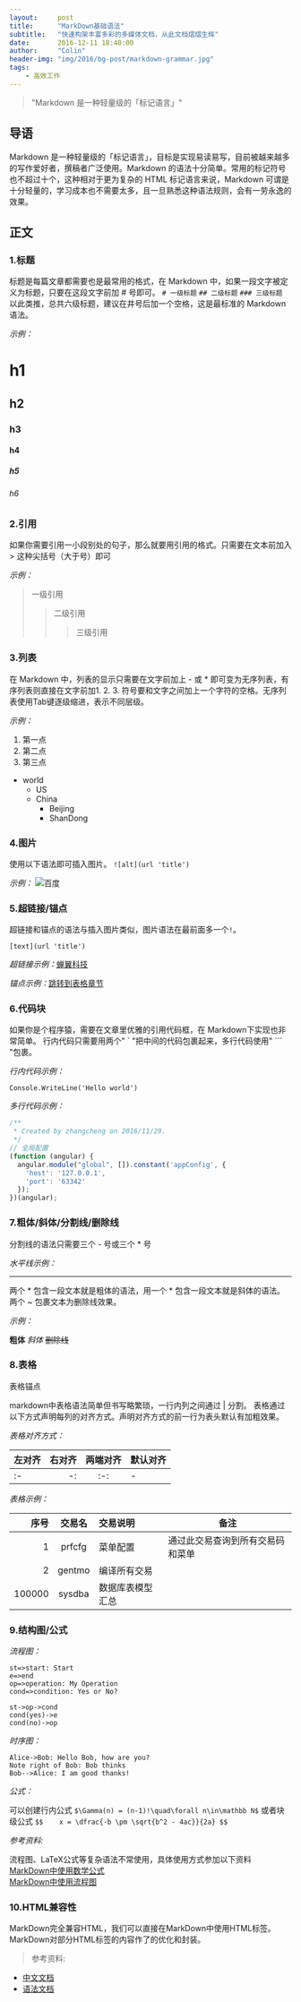 ```yaml
---
layout:     post
title:      "MarkDown基础语法"
subtitle:   "快速构架丰富多彩的多媒体文档，从此文档熠熠生辉"
date:       2016-12-11 18:40:00
author:     "Colin"
header-img: "img/2016/bg-post/markdown-grammar.jpg"
tags:
    - 高效工作
---
```


> "Markdown 是一种轻量级的「标记语言」"

## 导语

Markdown 是一种轻量级的「标记语言」，目标是实现易读易写，目前被越来越多的写作爱好者，撰稿者广泛使用。Markdown 的语法十分简单。常用的标记符号也不超过十个，这种相对于更为复杂的 HTML 标记语言来说，Markdown 可谓是十分轻量的，学习成本也不需要太多，且一旦熟悉这种语法规则，会有一劳永逸的效果。

## 正文

### 1.标题
标题是每篇文章都需要也是最常用的格式，在 Markdown 中，如果一段文字被定义为标题，只要在这段文字前加 # 号即可。
`# 一级标题`
`## 二级标题`
`### 三级标题`
以此类推，总共六级标题，建议在井号后加一个空格，这是最标准的 Markdown 语法。

*示例：*
<h1>h1</h1>
<h2>h2</h2>
<h3>h3</h3>
<h4>h4</h4>
<h5>h5</h5>
<h6>h6</h6>

### 2.引用
如果你需要引用一小段别处的句子，那么就要用引用的格式。只需要在文本前加入 &gt; 这种尖括号（大于号）即可

*示例：*
> 一级引用
>> 二级引用
>>> 三级引用

### 3.列表
在 Markdown 中，列表的显示只需要在文字前加上 - 或 * 即可变为无序列表，有序列表则直接在文字前加1. 2. 3. 符号要和文字之间加上一个字符的空格。无序列表使用Tab键逐级缩进，表示不同层级。

*示例：*

1. 第一点
2. 第二点
4. 第三点

+ world
    + US
    + China
        + Beijing
        + ShanDong
    
### 4.图片
使用以下语法即可插入图片。
`![alt](url 'title')`

*示例：*
![百度](//www.baidu.com/img/bd_logo1.png '百度搜索')

### 5.超链接/锚点
超链接和锚点的语法与插入图片类似，图片语法在最前面多一个`!`。

`[text](url 'title')`

*超链接示例：*[蝉翼科技](http://chanyikeji.com '北京蝉翼科技有限公司')

*锚点示例：*[跳转到表格章节](#table)

### 6.代码块
如果你是个程序猿，需要在文章里优雅的引用代码框，在 Markdown下实现也非常简单。
行内代码只需要用两个" ` "把中间的代码包裹起来，多行代码使用" ``` "包裹。

*行内代码示例：*

`Console.WriteLine('Hello world')`

*多行代码示例：*

``` js
/**
 * Created by zhangcheng on 2016/11/29.
 */
// 全局配置
(function (angular) {
  angular.module("global", []).constant('appConfig', {
    'host': '127.0.0.1',
    'port': '63342'
  });
})(angular);
```

### 7.粗体/斜体/分割线/删除线
分割线的语法只需要三个 - 号或三个 * 号

*水平线示例：*

---

两个 * 包含一段文本就是粗体的语法，用一个  * 包含一段文本就是斜体的语法。两个 ~ 包裹文本为删除线效果。

*示例：*

**粗体**
*斜体*
~~删除线~~

### 8.表格

<span id='table'>表格锚点</span>

markdown中表格语法简单但书写略繁琐，一行内列之间通过 \| 分割。
表格通过以下方式声明每列的对齐方式。声明对齐方式的前一行为表头默认有加粗效果。

*表格对齐方式：*

|左对齐|右对齐|两端对齐|默认对齐|
|:-|-:|:-:|-|
|\:-|\-:|\:-:|\-|

*表格示例：*


|序号|交易名|交易说明|备注|
|-:|:-:|:-|-|
|1|prfcfg|菜单配置|通过此交易查询到所有交易码和菜单|
|2|gentmo|编译所有交易||
|100000|sysdba|数据库表模型汇总||

### 9.结构图/公式

*流程图：*

``` flow
st=>start: Start
e=>end
op=>operation: My Operation
cond=>condition: Yes or No?

st->op->cond
cond(yes)->e
cond(no)->op
```

*时序图：*

``` sequence
Alice->Bob: Hello Bob, how are you?
Note right of Bob: Bob thinks
Bob-->Alice: I am good thanks!
```

*公式：*

 可以创建行内公式 
 `$\Gamma(n) = (n-1)!\quad\forall n\in\mathbb N$`
 或者块级公式
 `$$	x = \dfrac{-b \pm \sqrt{b^2 - 4ac}}{2a} $$`



*参考资料:*

流程图、LaTeX公式等复杂语法不常使用，具体使用方式参加以下资料<br>
[MarkDown中使用数学公式](http://www.ituring.com.cn/article/32403) <br>
[MarkDown中使用流程图](http://blog.csdn.net/aizhaoyu/article/details/44350821)

### 10.HTML兼容性

MarkDown完全兼容HTML，我们可以直接在MarkDown中使用HTML标签。MarkDown对部分HTML标签的内容作了的优化和封装。

> 参考资料:
+ [中文文档](http://www.appinn.com/markdown/basic.html)
+ [语法文档](http://daringfireball.net/projects/markdown/syntax)
<br/>